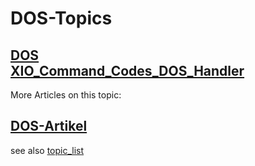 # DOS-Topics  
[DOS](../DOS/index.md)  
[XIO_Command_Codes_DOS_Handler](../XIO_Command_Codes_DOS_Handler/index.md)  
---
More Articles on this topic:  
  
[DOS-Artikel](../ArticlesDOS/index.md)  
---
see also [topic_list](../topic_list/index.md)  
